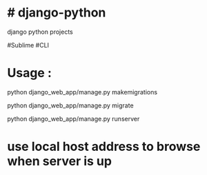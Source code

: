 <h1># django-python </h1>
django python projects


#Sublime #CLI

<h1> Usage :</h1>

python django_web_app/manage.py makemigrations

python django_web_app/manage.py migrate

python django_web_app/manage.py runserver


# use local host address to browse when server is up